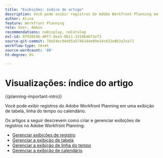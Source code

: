 ```yaml
---
title: "Exibições: índice de artigo"
description: Você pode exibir registros do Adobe Workfront Planning em uma exibição de tabela, linha do tempo ou calendário. Os artigos a seguir descrevem como criar e gerenciar exibições de registro do Adobe Workfront Planning.
author: Alina
feature: Workfront Planning
role: User, Admin
recommendations: noDisplay, noCatalog
exl-id: 0f93014b-d0f7-4ea3-9b11-3314b46f1ef3
source-git-commit: 78a54ec94dd5a5746144e99e14c622e8b3a7ea71
workflow-type: tm+mt
source-wordcount: '80'
ht-degree: 0%

---
```



# Visualizações: índice do artigo

{{planning-important-intro}}

Você pode exibir registros do Adobe Workfront Planning em uma exibição de tabela, linha do tempo ou calendário.

Os artigos a seguir descrevem como criar e gerenciar exibições de registros no Adobe Workfront Planning:

* [Gerenciar exibições de registro](/help/quicksilver/planning/views/manage-record-views.md)
* [Gerenciar a exibição de tabela](/help/quicksilver/planning/views/manage-the-table-view.md)
* [Gerenciar a exibição de linha do tempo](/help/quicksilver/planning/views/manage-the-timeline-view.md)
* [Gerenciar a exibição de calendário](/help/quicksilver/planning/views/manage-the-calendar-view.md)
